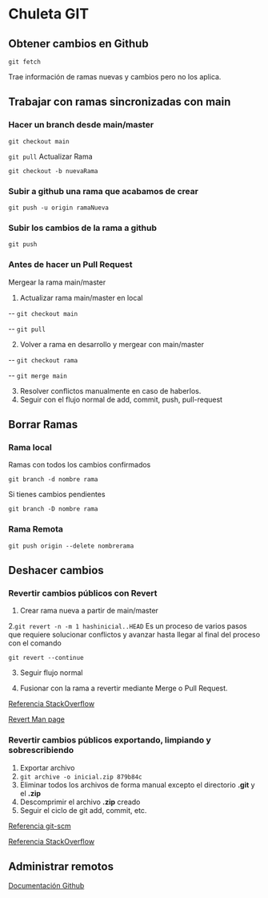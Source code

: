 # Chuleta GIT

## Obtener cambios en Github
`git fetch` 

Trae información de ramas nuevas y cambios pero no los aplica.

## Trabajar con ramas sincronizadas con main
### Hacer un branch desde main/master
`git checkout main`

`git pull` Actualizar Rama

`git checkout -b nuevaRama`

### Subir a github una rama que acabamos de crear
`git push -u origin ramaNueva`

### Subir los cambios de la rama a github
 `git push`

### Antes de hacer un Pull Request
Mergear la rama main/master
1. Actualizar rama main/master en local 

-- `git checkout main`

-- `git pull`

2. Volver a rama en desarrollo y mergear con main/master

-- `git checkout rama`

-- `git merge main`

3. Resolver conflictos manualmente en caso de haberlos.
4. Seguir con el flujo normal de add, commit, push, pull-request
 
## Borrar Ramas
### Rama local
Ramas con todos los cambios confirmados

`git branch -d nombre rama`

Si tienes cambios pendientes

`git branch -D nombre rama`

### Rama Remota
`git push origin --delete nombrerama`
## Deshacer cambios
### Revertir cambios públicos con Revert
1. Crear rama nueva a partir de main/master

2.`git revert -n -m 1 hashinicial..HEAD`
Es un proceso de varios pasos que requiere solucionar conflictos y avanzar hasta llegar al final del proceso con el comando

`git revert --continue`

3. Seguir flujo normal

3. Fusionar con la rama a revertir mediante Merge o  Pull Request.

[Referencia StackOverflow](https://stackoverflow.com/questions/4114095/how-do-i-revert-a-git-repository-to-a-previous-commit)

[Revert Man page](http://schacon.github.io/git/git-revert.html)
### Revertir cambios públicos exportando, limpiando y sobrescribiendo
1. Exportar archivo
2. `git archive -o inicial.zip 879b84c`
3. Eliminar todos los archivos de forma manual excepto el directorio **.git** y el **.zip**
4. Descomprimir el archivo **.zip** creado
5. Seguir el ciclo de git add, commit, etc.

[Referencia git-scm](https://git-scm.com/docs/git-archive)

[Referencia StackOverflow](https://stackoverflow.com/questions/160608/do-a-git-export-like-svn-export)

## Administrar remotos

[Documentación Github](https://docs.github.com/es/free-pro-team@latest/github/using-git/managing-remote-repositories)


